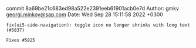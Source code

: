 commit 8a69be21c683ed98a522e2391eeb61901acb0e7d
Author: gmkv <georgi.minkov@sap.com>
Date:   Wed Sep 28 15:11:58 2022 +0300

    fix(ui5-side-navigation): toggle icon no longer shrinks with long text (#5837)
    
    Fixes #5825
